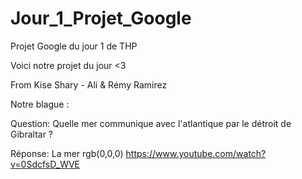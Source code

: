 # Jour_1_Projet_Google
Projet Google du jour 1 de THP

Voici notre projet du jour <3 

From Kise Shary - Ali & Rémy Ramirez

Notre blague : 

Question: Quelle mer communique avec l'atlantique par le détroit de Gibraltar ? 

Réponse: La mer rgb(0,0,0)
https://www.youtube.com/watch?v=0SdcfsD_WVE
